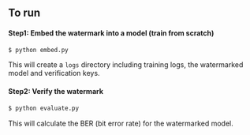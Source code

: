 ## To run

#### Step1: Embed the watermark into a model (train from scratch) 

```python
$ python embed.py 
```
This will create a `logs` directory including training logs, the watermarked model and verification keys. 


#### Step2: Verify the watermark

```python
$ python evaluate.py 
```
This will calculate the BER (bit error rate) for the watermarked model. 
